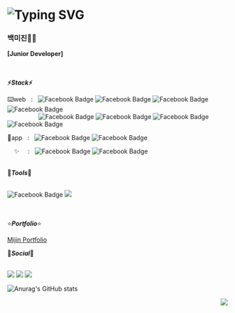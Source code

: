 
# ![Typing SVG](https://readme-typing-svg.herokuapp.com/?color=000000&lines=Hello,+I'm+BAEK+mijin+ෆ˙ᵕ˙ෆ&font=Kanit&size=20&color=white)

### 백미진👩‍💻

<b>
  [Junior Developer]
  <br><br><br>

  ⚡<i>Stack</i>⚡
  <br>
</b>

⌨️web &nbsp; : &nbsp;
![Facebook Badge](https://img.shields.io/badge/HTML5-E34F26?style=flat-square&logo=html5&logoColor=white)
![Facebook Badge](https://img.shields.io/badge/CSS3-1572B6?style=flat-square&logo=css3&logoColor=white)
![Facebook Badge](https://img.shields.io/badge/JavaScript-F7DF1E?style=flat-square&logo=javascript&logoColor=black)
![Facebook Badge](https://img.shields.io/badge/TypeScript-3178C6?style=flat-square&logo=typescript&logoColor=white)
<br>
&nbsp;&nbsp;&nbsp;&nbsp;&nbsp;&nbsp;&nbsp;&nbsp;&nbsp;&nbsp;&nbsp;&nbsp;&nbsp;&nbsp;&nbsp;&nbsp;&nbsp;
![Facebook Badge](https://img.shields.io/badge/React-61DAFB?style=flat-square&logo=react&logoColor=black)
![Facebook Badge](https://img.shields.io/badge/Vue.js-4FC08D?style=flat-square&logo=vuedotjs&logoColor=white)
![Facebook Badge](https://img.shields.io/badge/SASS-CC6699?style=flat-square&logo=sass&logoColor=white)
![Facebook Badge](https://img.shields.io/badge/StyledComponents-DB7093?style=flat-square&logo=styledcomponents&logoColor=white)
<br>

📱app &nbsp; : &nbsp;
![Facebook Badge](https://img.shields.io/badge/Dart-0175C2?style=flat-square&logo=dart&logoColor=white)
![Facebook Badge](https://img.shields.io/badge/Flutter-02569B?style=flat-square&logo=flutter&logoColor=white)
<br>

&nbsp;&nbsp;&nbsp; ✨ &nbsp;&nbsp;&nbsp; : &nbsp;
![Facebook Badge](https://img.shields.io/badge/FramerMotion-0055FF?style=flat-square&logo=framer&logoColor=white)
![Facebook Badge](https://img.shields.io/badge/Recoil-3578E5?style=flat-square&logo=recoil&logoColor=white)
<br><br>

🔨<b><i>Tools</i></b>🔨
<br><br>
    
![Facebook Badge](https://img.shields.io/badge/VSCode-007ACC?style=flat-square&logo=visualstudiocode&logoColor=white)
<a href="https://github.com/mijinB"><img src="https://img.shields.io/badge/GitHub-181717?style=flat-square&logo=github&logoColor=white&link=https://github.com/mijinB"/></a>
<br><br><br>


 ⭐️<b><i>Portfolio</i></b>⭐️
 <p>
   <a href="https://mijinb.github.io/pofol_front_react/#/info"> Mijin Portfolio </a>
 </p>
 🧸<b><i>Social</i></b>🧸
 <br><br>
 
 <p>
   <a href="https://www.google.co.kr"><img src="https://img.shields.io/badge/bmj13465@gmail.com-EA4335?style=flat-square&logo=gmail&logoColor=white&link=mailto:https://www.google.co.kr"/></a>
   <a href="https://blog.naver.com/bkmij"><img src="https://img.shields.io/badge/Blog-03C75A?style=flat-square&logo=naver&logoColor=white&link=mailto:https://blog.naver.com/bkmij"/></a>
   <a href="https://github.com/mijinB"><img src="https://img.shields.io/badge/GitHub-181717?style=flat-square&logo=github&logoColor=white&link=https://github.com/mijinB"/></a>
 </p>

 ![Anurag's GitHub stats](https://github-readme-stats.vercel.app/api?username=mijinB&show_icons=true&theme=dracula)

<p align="right">
  <img src="https://hits.seeyoufarm.com/api/count/incr/badge.svg?url=https%3A%2F%2Fgithub.com%2FmijinB&count_bg=%2379C83D&title_bg=%23555555&icon=&icon_color=%23E7E7E7&title=hits&edge_flat=false">
</p>
